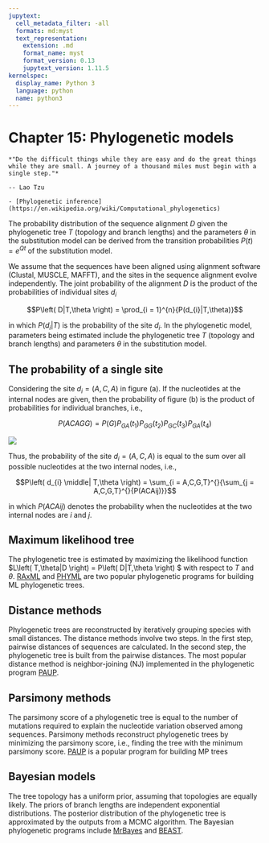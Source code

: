 ```yaml
---
jupytext:
  cell_metadata_filter: -all
  formats: md:myst
  text_representation:
    extension: .md
    format_name: myst
    format_version: 0.13
    jupytext_version: 1.11.5
kernelspec:
  display_name: Python 3
  language: python
  name: python3
---
```


# Chapter 15: Phylogenetic models 

```{epigraph}
*"Do the difficult things while they are easy and do the great things while they are small. A journey of a thousand miles must begin with a single step."*

-- Lao Tzu
```

```{seealso}
- [Phylogenetic inference](https://en.wikipedia.org/wiki/Computational_phylogenetics)
```


The probability distribution of the sequence alignment $D$ given the phylogenetic
tree $T$ (topology and branch lengths) and the parameters $\theta$ in the
substitution model can be derived from the transition probabilities $P(t)=e^{Qt}$
of the substitution model.

We assume that the sequences have been aligned using alignment software (Clustal, MUSCLE, MAFFT), and the sites in the sequence alignment evolve independently. The
joint probability of the alignment $D$ is the product of the probabilities of individual sites $d_i$

$$P\left( D|T,\theta \right) = \prod_{i = 1}^{n}{P(d_{i}|T,\theta)}$$

in which $P(d_{i}|T)$ is the probability of the site $d_i$. In the phylogenetic model, parameters being estimated include the phylogenetic tree $T$ (topology and branch lengths) and parameters $\theta$ in the substitution model.

## The probability of a single site

Considering the site $d_i = (A, C, A)$ in figure (a). If the nucleotides
at the internal nodes are given, then the probability of figure (b) is the product of probabilities for individual branches, i.e.,

$$P\left(ACAGG \right) = P(G)P_{GA}(t_{1})P_{GG}(t_{2})P_{GC}(t_{3})P_{GA}(t_{4})$$

![](./images/tree.png)

Thus, the probability of the site $d_i = (A, C, A)$ is equal to the sum
over all possible nucleotides at the two internal nodes, i.e.,

$$P\left( d_{i} \middle| T,\theta \right) = \sum_{i = A,C,G,T}^{}{\sum_{j = A,C,G,T}^{}{P(ACAij)}}$$

in which $P(ACAij)$ denotes the probability when the nucleotides at the two
internal nodes are $i$ and $j$.

## Maximum likelihood tree

The phylogenetic tree is estimated by maximizing the likelihood function
$L\left( T,\theta|D \right) = P\left( D|T,\theta \right) $ with respect to $T$ and $\theta$. 
[RAxML](https://github.com/stamatak/standard-RAxML) and [PHYML](https://github.com/stephaneguindon/phyml) are two popular phylogenetic programs for building ML phylogenetic trees.

## Distance methods

Phylogenetic trees are reconstructed by iteratively grouping species
with small distances. The distance methods involve two steps. In the
first step, pairwise distances of sequences are calculated. In the
second step, the phylogenetic tree is built from the pairwise distances.
The most popular distance method is neighbor-joining (NJ) implemented in 
the phylogenetic program [PAUP](https://paup.phylosolutions.com/).

## Parsimony methods

The parsimony score of a phylogenetic tree is equal to the number of
mutations required to explain the nucleotide variation observed among
sequences. Parsimony methods reconstruct phylogenetic trees by
minimizing the parsimony score, i.e., finding the tree with the minimum
parsimony score. [PAUP](https://paup.phylosolutions.com/) is a popular program for building MP trees

## Bayesian models

The tree topology has a uniform prior, assuming that topologies are
equally likely. The priors of branch lengths are independent exponential
distributions. The posterior distribution of the phylogenetic tree is
approximated by the outputs from a MCMC algorithm. The Bayesian phylogenetic programs include [MrBayes](https://nbisweden.github.io/MrBayes/index.html) and [BEAST](https://beast.community/).
